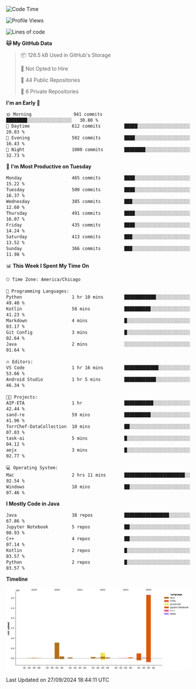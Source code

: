 <!--START_SECTION:waka-->
![Code Time](http://img.shields.io/badge/Code%20Time-640%20hrs%206%20mins-blue)

![Profile Views](http://img.shields.io/badge/Profile%20Views-4-blue)

![Lines of code](https://img.shields.io/badge/From%20Hello%20World%20I%27ve%20Written-4.8%20million%20lines%20of%20code-blue)

**🐱 My GitHub Data** 

> 📦 126.5 kB Used in GitHub's Storage 
 > 
> 🚫 Not Opted to Hire
 > 
> 📜 44 Public Repositories 
 > 
> 🔑 6 Private Repositories 
 > 
**I'm an Early 🐤** 

```text
🌞 Morning                941 commits         ████████░░░░░░░░░░░░░░░░░   30.80 % 
🌆 Daytime                612 commits         █████░░░░░░░░░░░░░░░░░░░░   20.03 % 
🌃 Evening                502 commits         ████░░░░░░░░░░░░░░░░░░░░░   16.43 % 
🌙 Night                  1000 commits        ████████░░░░░░░░░░░░░░░░░   32.73 % 
```
📅 **I'm Most Productive on Tuesday** 

```text
Monday                   465 commits         ████░░░░░░░░░░░░░░░░░░░░░   15.22 % 
Tuesday                  500 commits         ████░░░░░░░░░░░░░░░░░░░░░   16.37 % 
Wednesday                385 commits         ███░░░░░░░░░░░░░░░░░░░░░░   12.60 % 
Thursday                 491 commits         ████░░░░░░░░░░░░░░░░░░░░░   16.07 % 
Friday                   435 commits         ████░░░░░░░░░░░░░░░░░░░░░   14.24 % 
Saturday                 413 commits         ███░░░░░░░░░░░░░░░░░░░░░░   13.52 % 
Sunday                   366 commits         ███░░░░░░░░░░░░░░░░░░░░░░   11.98 % 
```


📊 **This Week I Spent My Time On** 

```text
🕑︎ Time Zone: America/Chicago

💬 Programming Languages: 
Python                   1 hr 10 mins        ████████████░░░░░░░░░░░░░   49.40 % 
Kotlin                   58 mins             ██████████░░░░░░░░░░░░░░░   41.23 % 
Markdown                 4 mins              █░░░░░░░░░░░░░░░░░░░░░░░░   03.17 % 
Git Config               3 mins              █░░░░░░░░░░░░░░░░░░░░░░░░   02.64 % 
Java                     2 mins              ░░░░░░░░░░░░░░░░░░░░░░░░░   01.64 % 

🔥 Editors: 
VS Code                  1 hr 16 mins        █████████████░░░░░░░░░░░░   53.66 % 
Android Studio           1 hr 5 mins         ████████████░░░░░░░░░░░░░   46.34 % 

🐱‍💻 Projects: 
AIP-ETA                  1 hr                ███████████░░░░░░░░░░░░░░   42.44 % 
sand-re                  59 mins             ██████████░░░░░░░░░░░░░░░   41.96 % 
TorrChef-DataCollection  10 mins             ██░░░░░░░░░░░░░░░░░░░░░░░   07.03 % 
task-ai                  5 mins              █░░░░░░░░░░░░░░░░░░░░░░░░   04.12 % 
aejx                     3 mins              █░░░░░░░░░░░░░░░░░░░░░░░░   02.77 % 

💻 Operating System: 
Mac                      2 hrs 11 mins       ███████████████████████░░   92.54 % 
Windows                  10 mins             ██░░░░░░░░░░░░░░░░░░░░░░░   07.46 % 
```

**I Mostly Code in Java** 

```text
Java                     38 repos            █████████████████░░░░░░░░   67.86 % 
Jupyter Notebook         5 repos             ██░░░░░░░░░░░░░░░░░░░░░░░   08.93 % 
C++                      4 repos             ██░░░░░░░░░░░░░░░░░░░░░░░   07.14 % 
Kotlin                   2 repos             █░░░░░░░░░░░░░░░░░░░░░░░░   03.57 % 
Python                   2 repos             █░░░░░░░░░░░░░░░░░░░░░░░░   03.57 % 
```



**Timeline**

![Lines of Code chart](https://raw.githubusercontent.com/phanijsp/phanijsp/main/assets/bar_graph.png)


 Last Updated on 27/09/2024 18:44:11 UTC
<!--END_SECTION:waka-->

